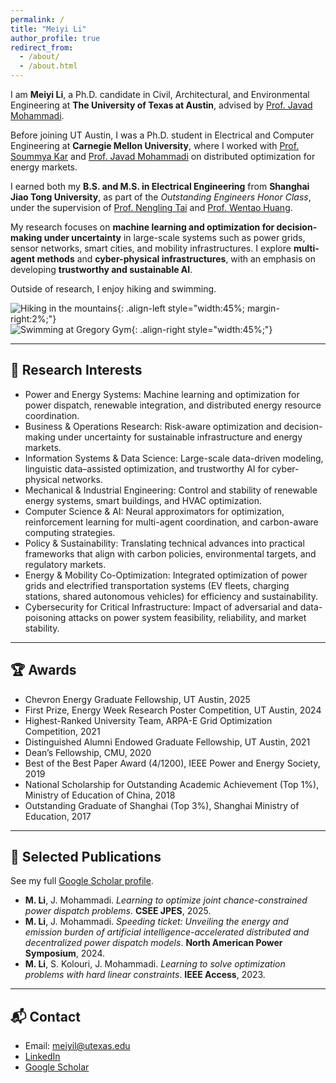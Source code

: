 ```yaml
---
permalink: /
title: "Meiyi Li"
author_profile: true
redirect_from: 
  - /about/
  - /about.html
---
```


I am **Meiyi Li**, a Ph.D. candidate in Civil, Architectural, and Environmental Engineering at **The University of Texas at Austin**, advised by [Prof. Javad Mohammadi](https://javadm-utexas.github.io/Homepage/).  

Before joining UT Austin, I was a Ph.D. student in Electrical and Computer Engineering at **Carnegie Mellon University**, where I worked with [Prof. Soummya Kar](https://users.ece.cmu.edu/~soummyak/) and [Prof. Javad Mohammadi](https://javadm-utexas.github.io/Homepage/) on distributed optimization for energy markets.  

I earned both my **B.S. and M.S. in Electrical Engineering** from **Shanghai Jiao Tong University**, as part of the *Outstanding Engineers Honor Class*, under the supervision of [Prof. Nengling Tai](https://eei.sjtu.edu.cn/faculty-detail.php?id=61) and [Prof. Wentao Huang](https://scholar.google.com/citations?user=aAMxZz8AAAAJ&hl=en).  
 

My research focuses on **machine learning and optimization for decision-making under uncertainty** in large-scale systems such as power grids, sensor networks, smart cities, and mobility infrastructures. I explore **multi-agent methods** and **cyber-physical infrastructures**, with an emphasis on developing **trustworthy and sustainable AI**.


Outside of research, I enjoy hiking and swimming.  

![Hiking in the mountains](images/hiking.jpg){: .align-left style="width:45%; margin-right:2%;"}  
![Swimming at Gregory Gym](images/swimming.JPG){: .align-right style="width:45%;"}  

---

## 🔬 Research Interests

- Power and Energy Systems: Machine learning and optimization for power dispatch, renewable integration, and distributed energy resource coordination.  
- Business & Operations Research: Risk-aware optimization and decision-making under uncertainty for sustainable infrastructure and energy markets.  
- Information Systems & Data Science: Large-scale data-driven modeling, linguistic data–assisted optimization, and trustworthy AI for cyber-physical networks.  
- Mechanical & Industrial Engineering: Control and stability of renewable energy systems, smart buildings, and HVAC optimization.  
- Computer Science & AI: Neural approximators for optimization, reinforcement learning for multi-agent coordination, and carbon-aware computing strategies.  
- Policy & Sustainability: Translating technical advances into practical frameworks that align with carbon policies, environmental targets, and regulatory markets.
- Energy & Mobility Co-Optimization: Integrated optimization of power grids and electrified transportation systems (EV fleets, charging stations, shared autonomous vehicles) for efficiency and sustainability. 
- Cybersecurity for Critical Infrastructure: Impact of adversarial and data-poisoning attacks on power system feasibility, reliability, and market stability.  
 


 

---

## 🏆 Awards
  - Chevron Energy Graduate Fellowship, UT Austin, 2025
  - First Prize, Energy Week Research Poster Competition, UT Austin, 2024
  - Highest-Ranked University Team, ARPA-E Grid Optimization Competition, 2021
  - Distinguished Alumni Endowed Graduate Fellowship, UT Austin, 2021
  - Dean’s Fellowship, CMU, 2020
  - Best of the Best Paper Award (4/1200), IEEE Power and Energy Society, 2019
  - National Scholarship for Outstanding Academic Achievement (Top 1\%), Ministry of Education of China, 2018
  - Outstanding Graduate of Shanghai (Top 3\%), Shanghai Ministry of Education, 2017  

---

## 📄 Selected Publications
See my full [Google Scholar profile](https://scholar.google.com/citations?user=vYnoysMAAAAJ).  

- **M. Li**, J. Mohammadi. *Learning to optimize joint chance-constrained power dispatch problems*. **CSEE JPES**, 2025.
- **M. Li**, J. Mohammadi. *Speeding ticket: Unveiling the energy and emission burden of artificial intelligence-accelerated distributed and decentralized power dispatch models*. **North American Power Symposium**, 2024.
- **M. Li**, S. Kolouri, J. Mohammadi. *Learning to solve optimization problems with hard linear constraints*. **IEEE Access**, 2023.  

---



## 📬 Contact
- Email: [meiyil@utexas.edu](mailto:meiyil@utexas.edu)  
- [LinkedIn](https://www.linkedin.com/in/meiyi-li-power/) 
- [Google Scholar](https://scholar.google.com/citations?user=vYnoysMAAAAJ)  
